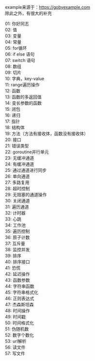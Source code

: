 example来源于：https://gobyexample.com <br/>
除此之外，有很大的补充 <br/>

01: 你好同志<br/>
02: 值<br/>
03: 变量<br/>
04: 常量<br/>
05: for循环<br/>
06: if else 语句<br/>
07: switch 语句<br/>
08: 数组<br/>
09: 切片<br/>
10: 字典，key-value<br/>
11: range遍历操作<br/>
12: 函数<br/>
13: 函数的多返回值<br/>
14: 变长参数的函数<br/>
15: 闭包<br/>
16: 递归<br/>
17: 指针<br/>
18: 结构体<br/>
19: 方法（方法有接收体，函数没有接收体）<br/>
20: 接口<br/>
21: 错误类型<br/>
22: goroutine并行单元<br/>
23: 无缓冲通道<br/>
24: 有缓冲通道<br/>
25: 通过通道进行同步<br/>
26: 单向通道<br/>
27: 多路复用<br/>
28: 超时控制<br/>
29: 无阻塞的通道操作<br/>
30: 关闭通道<br/>
31: 遍历通道<br/>
32: 计时器<br/>
33: 心跳<br/>
34: 工作池<br/>
35: 遍历控制<br/>
36: 原子计数<br/>
37: 互斥量<br/>
38: 监控并发<br/>
39: 排序<br/>
40: 排序接口<br/>
41: 恐慌<br/>
42: 延迟操作<br/>
43: 函数参数<br/>
44: 字符串函数<br/>
45: 字符串格式化<br/>
46: 正则表达式<br/>
47: 杰森斯坦森<br/>
48: 时间操作<br/>
49: 时间戳<br/>
50: 时间格式化<br/>
51: 伪随机数<br/>
52: 数字个数化<br/>
53: url解析<br/>
56: 读文件<br/>
57: 写文件<br/>
